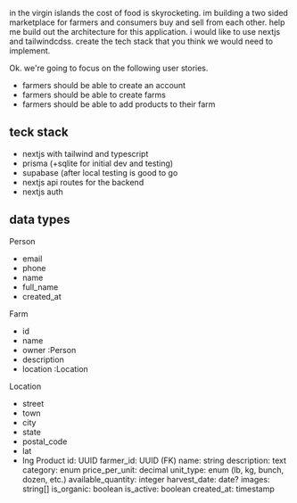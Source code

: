 
in the virgin islands the cost of food is skyrocketing. im building a two sided marketplace for farmers and consumers buy and sell from each other. help me build out the architecture for this application. i would like to use nextjs and tailwindcdss. create the tech stack that you think we would need to implement.


Ok. we're going to focus on the following user stories. 
* farmers should be able to create an account 
* farmers should be able to create farms
* farmers should be able to add products to their farm

## teck stack
* nextjs with tailwind and typescript
* prisma (+sqlite for initial dev and testing)
* supabase (after local testing is good to go
* nextjs api routes for the backend
* nextjs auth

## data types
Person
* email
* phone
* name
* full_name
* created_at

Farm
* id
* name
* owner :Person
* description
* location :Location

Location
* street
* town
* city
* state
* postal_code
* lat
* lng
Product
id: UUID farmer_id: UUID (FK) name: string description: text category: enum price_per_unit: decimal unit_type: enum (lb, kg, bunch, dozen, etc.) available_quantity: integer harvest_date: date? images: string[] is_organic: boolean is_active: boolean created_at: timestamp